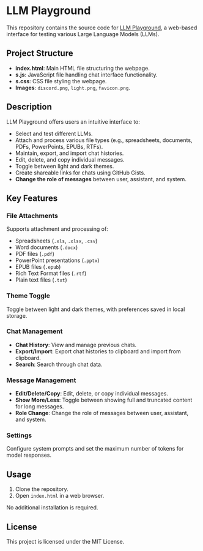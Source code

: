 # LLM Playground

This repository contains the source code for [LLM Playground](https://llmplayground.net), a web-based interface for testing various Large Language Models (LLMs).

## Project Structure

- **index.html**: Main HTML file structuring the webpage.
- **s.js**: JavaScript file handling chat interface functionality.
- **s.css**: CSS file styling the webpage.
- **Images**: `discord.png`, `light.png`, `favicon.png`.

## Description

LLM Playground offers users an intuitive interface to:

- Select and test different LLMs.
- Attach and process various file types (e.g., spreadsheets, documents, PDFs, PowerPoints, EPUBs, RTFs).
- Maintain, export, and import chat histories.
- Edit, delete, and copy individual messages.
- Toggle between light and dark themes.
- Create shareable links for chats using GitHub Gists.
- **Change the role of messages** between user, assistant, and system.

## Key Features

### File Attachments

Supports attachment and processing of:
- Spreadsheets (`.xls`, `.xlsx`, `.csv`)
- Word documents (`.docx`)
- PDF files (`.pdf`)
- PowerPoint presentations (`.pptx`)
- EPUB files (`.epub`)
- Rich Text Format files (`.rtf`)
- Plain text files (`.txt`)

### Theme Toggle

Toggle between light and dark themes, with preferences saved in local storage.

### Chat Management

- **Chat History**: View and manage previous chats.
- **Export/Import**: Export chat histories to clipboard and import from clipboard.
- **Search**: Search through chat data.

### Message Management

- **Edit/Delete/Copy**: Edit, delete, or copy individual messages.
- **Show More/Less**: Toggle between showing full and truncated content for long messages.
- **Role Change**: Change the role of messages between user, assistant, and system.

### Settings

Configure system prompts and set the maximum number of tokens for model responses.

## Usage

1. Clone the repository.
2. Open `index.html` in a web browser.

No additional installation is required.

## License

This project is licensed under the MIT License.